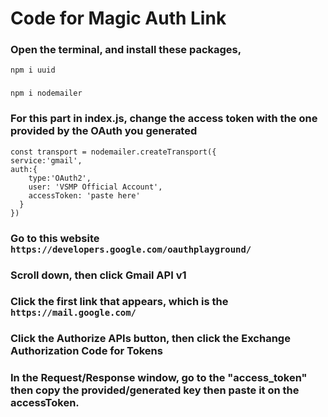 # Code for Magic Auth Link

### Open the terminal, and install these packages,
``` npm i uuid ```
###
``` npm i nodemailer ```

### For this part in index.js, change the access token with the one provided by the OAuth you generated
    const transport = nodemailer.createTransport({
    service:'gmail',
    auth:{
        type:'OAuth2',
        user: 'VSMP Official Account',
        accessToken: 'paste here'
      }
    })
### Go to this website ``` https://developers.google.com/oauthplayground/ ```
### Scroll down, then click Gmail API v1
### Click the first link that appears, which is the ``` https://mail.google.com/ ```
### Click the Authorize APIs button, then click the Exchange Authorization Code for Tokens
### In the Request/Response window, go to the "access_token" then copy the provided/generated key then paste it on the accessToken.

